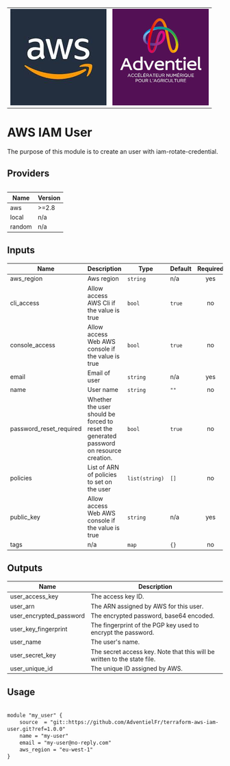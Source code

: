 <p align="center">
  <table>
    <tr>
      <td style="text-align: center; vertical-align: middle;"><img src="_docs/logo_aws.jpg"/></td>
      <td style="text-align: center; vertical-align: middle;"><img src="_docs/logo_adv.jpg"/></td>
    </tr>
  <table>
</p>

# AWS IAM User

The purpose of this module is to create an user with iam-rotate-credential.

## Providers

| Name | Version |
|------|---------|
| aws | >=2.8 |
| local | n/a |
| random | n/a |

## Inputs

| Name | Description | Type | Default | Required |
|------|-------------|------|---------|:-----:|
| aws\_region | Aws region | `string` | n/a | yes |
| cli\_access | Allow access AWS Cli if the value is true | `bool` | `true` | no |
| console\_access | Allow access Web AWS console if the value is true | `bool` | `true` | no |
| email | Email of user | `string` | n/a | yes |
| name | User name | `string` | `""` | no |
| password\_reset\_required | Whether the user should be forced to reset the generated password on resource creation. | `bool` | `true` | no |
| policies | List of ARN of policies to set on the user | `list(string)` | `[]` | no |
| public\_key | Allow access Web AWS console if the value is true | `string` | n/a | yes |
| tags | n/a | `map` | `{}` | no |

## Outputs

| Name | Description |
|------|-------------|
| user\_access\_key | The access key ID. |
| user\_arn | The ARN assigned by AWS for this user. |
| user\_encrypted\_password | The encrypted password, base64 encoded. |
| user\_key\_fingerprint | The fingerprint of the PGP key used to encrypt the password. |
| user\_name | The user's name. |
| user\_secret\_key | The secret access key. Note that this will be written to the state file. |
| user\_unique\_id | The unique ID assigned by AWS. |

## Usage

`````

module "my_user" {
    source  = "git::https://github.com/AdventielFr/terraform-aws-iam-user.git?ref=1.0.0"
    name = "my-user"
    email = "my-user@no-reply.com"
    aws_region = "eu-west-1"
}

`````
